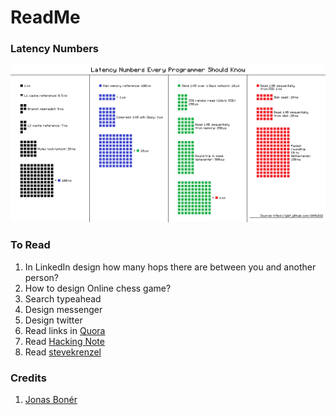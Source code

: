 # ReadMe

### Latency Numbers

![](/assets/latency-graph.png)

### To Read

1. In LinkedIn design how many hops there are between you and another person?
2. How to design Online chess game?
3. Search typeahead
4. Design messenger
5. Design twitter
6. Read links in [Quora](https://www.quora.com/How-do-I-prepare-to-answer-design-questions-in-a-technical-interview)
7. Read [Hacking Note](https://www.hackingnote.com/en/interview/system-design-interview-questions/)
8. Read [stevekrenzel](http://stevekrenzel.com/)


### Credits

1. [Jonas Bonér](https://gist.github.com/jboner/2841832)